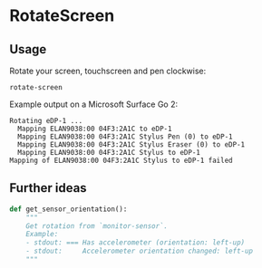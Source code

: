# RotateScreen

## Usage

Rotate your screen, touchscreen and pen clockwise:

```shell
rotate-screen
```

Example output on a Microsoft Surface Go 2:

```
Rotating eDP-1 ...
  Mapping ELAN9038:00 04F3:2A1C to eDP-1
  Mapping ELAN9038:00 04F3:2A1C Stylus Pen (0) to eDP-1
  Mapping ELAN9038:00 04F3:2A1C Stylus Eraser (0) to eDP-1
  Mapping ELAN9038:00 04F3:2A1C Stylus to eDP-1
Mapping of ELAN9038:00 04F3:2A1C Stylus to eDP-1 failed
```

## Further ideas

```python
def get_sensor_orientation():
    """
    Get rotation from `monitor-sensor`.
    Example:
    - stdout: === Has accelerometer (orientation: left-up)
    - stdout:     Accelerometer orientation changed: left-up
    """
```
